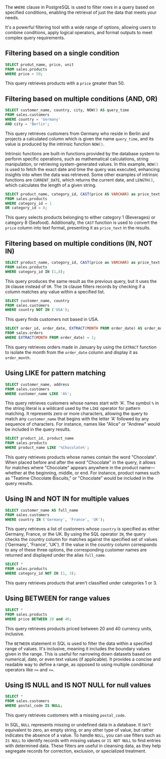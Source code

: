The `WHERE` clause in PostgreSQL is used to filter rows in a query based on specified conditions, enabling the retrieval of just the data that meets your needs. 

It's a powerful filtering tool with a wide range of options, allowing users to combine conditions, apply logical operators, and format outputs to meet complex query requirements. 

## Filtering based on a single condition

```sql
SELECT produt_name, price, unit 
FROM sales.products 
WHERE price > 50;
```

This query retrieves products with a `price` greater than 50.

## Filtering based on multiple conditions (AND, OR)

```sql
SELECT customer_name, country, city, NOW() AS query_time 
FROM sales.customers 
WHERE country = 'Germany' 
AND city = 'Berlin';
```

This query retrieves customers from Germany who reside in Berlin and projects a calculated column which is given the name `query_time`, and its value is produced by the intrinsic function `NOW()`.

Intrinsic functions are built-in functions provided by the database system to perform specific operations, such as mathematical calculations, string manipulation, or retrieving system-generated values. In this example, `NOW()` is used to fetch the exact date and time the query was executed, enhancing insights into when the data was retrieved. Some other examples of intrinsic functions are `CURRENT_DATE`, which returns the current date, and `LENGTH()`, which calculates the length of a given string. 

```sql
SELECT product_name, category_id, CAST(price AS VARCHAR) as price_text 
FROM sales.products 
WHERE category_id = 1 
OR category_id = 8;
```
This query selects products belonging to either category 1 (Beverages) or category 8 (Seafood). Additionally, the `CAST` function is used to convert the `price` column into text format, presenting it as `price_text` in the results. 

## Filtering based on multiple conditions (IN, NOT IN)

```sql
SELECT product_name, category_id, CAST(price as VARCHAR) as price_text 
FROM sales.products 
WHERE category_id IN (1,8); 
```

This query produces the same result as the previous query, but it uses the `IN` clause instead of `OR`. The `IN` clause filters records by checking if a column matches any value within a specified list. 

```sql
SELECT customer_name, country 
FROM sales.customers 
WHERE country NOT IN ('USA');
```

This query finds customers not based in USA.

```sql
SELECT order_id, order_date, EXTRACT(MONTH FROM order_date) AS order_month 
FROM sales.orders 
WHERE EXTRACT(MONTH FROM order_date) = 1;
```

This query retrieves orders made in January by using the `EXTRACT` function to isolate the month from the `order_date` column and display it as `order_month`. 

## Using LIKE for pattern matching

```sql
SELECT customer_name, address 
FROM sales.customers 
WHERE customer_name LIKE 'A%';
```
This query retrieves customers whose names start with 'A'. The symbol `%` in the string literal is a wildcard used by the `LIKE` operator for pattern matching. It represents zero or more characters, allowing the query to match any `customer_name` that begins with the letter 'A' followed by any sequence of characters. For instance, names like "Alice" or "Andrew" would be included in the query results. 


```sql
SELECT product_id, product_name 
FROM sales.products 
WHERE product_name LIKE '%Chocolate%';
```

This query retrieves products whose names contain the word "Chocolate". When placed before and after the word "Chocolate" in the query, it allows for matches where "Chocolate" appears anywhere in the product name—whether at the beginning, middle, or end. For instance, product names such as "Teatime Chocolate Biscuits," or "Chocolate” would be included in the query results.  

## Using IN and NOT IN for multiple values

```sql
SELECT customer_name AS full_name 
FROM sales.customers 
WHERE country IN ('Germany', 'France', 'UK');
```

This query retrieves a list of customers whose `country` is specified as either Germany, France, or the UK. By using the SQL operator `IN`, the query checks the country column for matches against the specified set of values ('Germany', 'France', 'UK'). If the value in the country column corresponds to any of these three options, the corresponding customer names are returned and displayed under the alias `full_name`. 

```sql
SELECT * 
FROM sales.products 
WHERE category_id NOT IN (1, 3);
```

This query retrieves products that aren't classified under categories 1 or 3.

## Using BETWEEN for range values

```sql
SELECT * 
FROM sales.products 
WHERE price BETWEEN 20 and 40;
```

This query retrieves products priced between 20 and 40 currency units, inclusive.

The `BETWEEN` statement in SQL is used to filter the data within a specified range of values. It's inclusive, meaning it includes the boundary values given in the range. This is useful for narrowing down datasets based on numerical, date, or even text values (if applicable). It provides a concise and readable way to define a range, as opposed to using multiple conditional operators like `>=` and `<=`. 

## Using IS NULL and IS NOT NULL for null values

```sql
SELECT * 
FROM sales.customers 
WHERE postal_code IS NULL;
```

This query retrieves customers with a missing `postal_code`.

In SQL, `NULL` represents missing or undefined data in a database. 
It isn't equivalent to zero, an empty string, or any other type of value, but rather indicates the absence of a value. 
To handle `NULL`, you can use filters such as `IS NULL` to identify records with missing values or `IS NOT NULL` to find entries with determined data. 
These filters are useful in cleansing data, as they help segregate records for correction, exclusion, or specialized treatment.  